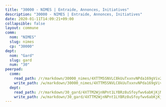 ```yaml
---
title: "30000 - NIMES | Entraide, Annonces, Initiatives"
description: "30000 - NIMES | Entraide, Annonces, Initiatives"
date: 2020-01-11T14:09:21+09:00
collapsible: false
layout: commune
comm:
  nom: "NIMES"
  slug: nimes
  cp: "30000"
dept:
  nom: "Gard"
  slug: gard
  num: "30"
peerpad:
  comm:
    read_path: /r/markdown/30000_nimes/4XTTM5SNVLC8kUuTxxnvNPda169gViv2uRDEh5DUdtGxFj7UT
    write_path: /w/markdown/30000_nimes/4XTTM5SNVLC8kUuTxxnvNPda169gViv2uRDEh5DUdtGxFj7UT-K3TgURGVy1hPT2JNSh2MVXxjE7m7pCvdXNXPX4SL98vaeD596FSrDzQShh2gqzJjyThVdvVJeiUD73fReqWWPoRgwCpkEqVgna6XhgNiegFHCX1hGFdaHWAkGeH2XxyHpHp8UdVq
  dept:
    read_path: /r/markdown/30_gard/4XTTM2WjnNPnt1LYBRz8uSfoyfwv6abKjKjNdBGxuvymmgvkj
    write_path: /w/markdown/30_gard/4XTTM2WjnNPnt1LYBRz8uSfoyfwv6abKjKjNdBGxuvymmgvkj-K3TgUpCvFefN2LRJ7huXqVovWWqmjJgEMWkVs9s4fhfrGjyZZK9z4gxyddycCKs6S9BWFUcJqqZYCKuxj79SWNiGiob7Xchr25rMmkVQhAFrAwBxAqY3T99GTsQfKxLrXrnx3pGK
---
```



